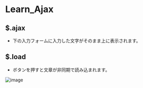 # Learn_Ajax

## $.ajax
- 下の入力フォームに入力した文字がそのまま上に表示されます。

## $.load
- ボタンを押すと文章が非同期で読み込まれます。


![image](https://user-images.githubusercontent.com/47127483/76817887-79950f00-6847-11ea-8e96-0abfc09a277d.png)

